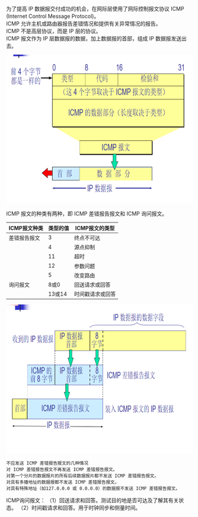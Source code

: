 为了提高 IP 数据报交付成功的机会，在网际层使用了网际控制报文协议 ICMP (Internet Control Message Protocol)。  
ICMP 允许主机或路由器报告差错情况和提供有关异常情况的报告。  
ICMP 不是高层协议，而是 IP 层的协议。  
ICMP 报文作为 IP 层数据报的数据，加上数据报的首部，组成 IP 数据报发送出去。  

<img src="./imgs/ICMP报文格式.png" width="800" height="400"  alt="ICMP报文格式" >

ICMP 报文的种类有两种，即 ICMP 差错报告报文和 ICMP 询问报文。

|ICMP报文种类|类型的值|ICMP报文的类型|
|----------|---------|----------|
|差错报告报文|3|终点不可达|
|         | 4|源点抑制|
|          |11|超时|
|         |12|参数问题|
|         |5|改变路由|
|询问报文|8或0|回送请求或回答|
|        |13或14|时间戳请求或回答|

<img src="./imgs/ICMP差错报告报文的数据字段内容.png" width="800" height="400"  alt="ICMP差错报告报文的数据字段内容" >

```
不应发送 ICMP 差错报告报文的几种情况 
对 ICMP 差错报告报文不再发送 ICMP 差错报告报文。
对第一个分片的数据报片的所有后续数据报片都不发送 ICMP 差错报告报文。
对具有多播地址的数据报都不发送 ICMP 差错报告报文。
对具有特殊地址（如127.0.0.0 或 0.0.0.0）的数据报不发送 ICMP 差错报告报文。
```

ICMP询问报文：
（1）回送请求和回答。测试目的地是否可达及了解其有关状态。
（2）时间戳请求和回答。用于时钟同步和侧量时间。

